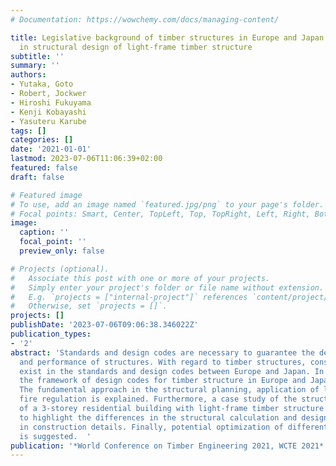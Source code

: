```yaml
---
# Documentation: https://wowchemy.com/docs/managing-content/

title: Legislative background of timber structures in Europe and Japan - Case study
  in structural design of light-frame timber structure
subtitle: ''
summary: ''
authors:
- Yutaka, Goto
- Robert, Jockwer
- Hiroshi Fukuyama
- Kenji Kobayashi
- Yasuteru Karube
tags: []
categories: []
date: '2021-01-01'
lastmod: 2023-07-06T11:06:39+02:00
featured: false
draft: false

# Featured image
# To use, add an image named `featured.jpg/png` to your page's folder.
# Focal points: Smart, Center, TopLeft, Top, TopRight, Left, Right, BottomLeft, Bottom, BottomRight.
image:
  caption: ''
  focal_point: ''
  preview_only: false

# Projects (optional).
#   Associate this post with one or more of your projects.
#   Simply enter your project's folder or file name without extension.
#   E.g. `projects = ["internal-project"]` references `content/project/deep-learning/index.md`.
#   Otherwise, set `projects = []`.
projects: []
publishDate: '2023-07-06T09:06:38.346022Z'
publication_types:
- '2'
abstract: 'Standards and design codes are necessary to guarantee the desired safety
  and performance of structures. With regard to timber structures, considerable differences
  exist in the standards and design codes between Europe and Japan. In this contribution
  the framework of design codes for timber structure in Europe and Japan is compared.
  The fundamental approach in the structural planning, application of load and associated
  fire regulation is explained. Furthermore, a case study of the structural design
  of a 3-storey residential building with light-frame timber structure is performed
  to highlight the differences in the structural calculation and design approaches
  in construction details. Finally, potential optimization of different standards
  is suggested.  '
publication: '*World Conference on Timber Engineering 2021, WCTE 2021*'
---
```

